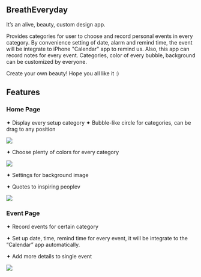 ## BreathEveryday
It’s an alive, beauty, custom design app.

Provides categories for user to choose and record personal events in every category. By convenience setting of date, alarm and remind time, the event will be integrate to iPhone "Calendar" app to remind us. Also, this app can record notes for every event. Categories, color of every bubble, background can be customized by everyone. 

Create your own beauty! Hope you all like it :)

## Features
### Home Page
✦ Display every setup category 
✦ Bubble-like circle for categories, can be drag to any position


![](http://i.imgur.com/xEXSs1h.gif)

✦ Choose plenty of colors for every category


![](http://i.imgur.com/ATvT0rF.gif)


✦ Settings for background image

✦ Quotes to inspiring peoplev 

![](http://i.imgur.com/30wxIxt.gif)

### Event Page
✦ Record events for certain category

✦ Set up date, time, remind time for every event, it will be integrate to the “Calendar” app automatically.

✦ Add more details to single event

![](http://i.imgur.com/Zi9JvxH.gif)
